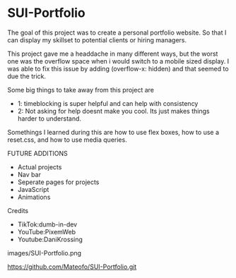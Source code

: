 # SUI-Portfolio

The goal of this project was to create a personal portfolio website. So that I can display my skillset to potential clients or hiring managers.

This project gave me a headdache in many different ways, but the worst one was the overflow space when i would switch to a mobile sized display.
I was able to fix this issue by adding (overflow-x: hidden) and that seemed to due the trick.

Some big things to take away from this project are
* 1: timeblocking is super helpful and can help with consistency
* 2: Not asking for help doesnt make you cool. Its just makes things harder to understand.

Somethings I learned during this are how to use flex boxes, how to use a reset.css, and how to use media queries.


FUTURE ADDITIONS
* Actual projects
* Nav bar
* Seperate pages for projects
* JavaScript
* Animations

Credits
* TikTok:dumb-in-dev
* YouTube:PixemWeb
* Youtube:DaniKrossing

images/SUI-Portfolio.png

https://github.com/Mateofo/SUI-Portfolio.git